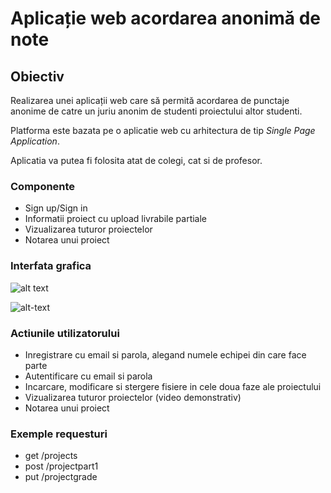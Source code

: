 # Aplicație web acordarea anonimă de note

## Obiectiv
Realizarea unei aplicații web care să permită acordarea de punctaje anonime de catre un juriu anonim de studenti proiectului altor studenti.


Platforma este bazata pe o aplicatie web cu arhitectura de tip *Single Page Application*. 

Aplicatia va putea fi folosita atat de colegi, cat si de profesor.

### Componente

* Sign up/Sign in
* Informatii proiect cu upload livrabile partiale
* Vizualizarea tuturor proiectelor
* Notarea unui proiect 

### Interfata grafica

![alt text](https://raw.githubusercontent.com/banuke96/proiectWeb/master/docs/flow1jpg.jpg)

![alt-text](https://raw.githubusercontent.com/banuke96/proiectWeb/master/docs/flow2jpg.jpg)


### Actiunile utilizatorului
 * Inregistrare cu email si parola, alegand numele echipei din care face parte
 * Autentificare cu email si parola
 * Incarcare, modificare si stergere fisiere in cele doua faze ale proiectului  
 * Vizualizarea tuturor proiectelor (video demonstrativ)
 * Notarea unui proiect
 
### Exemple requesturi
 * get /projects
 * post /projectpart1
 * put /projectgrade
 
